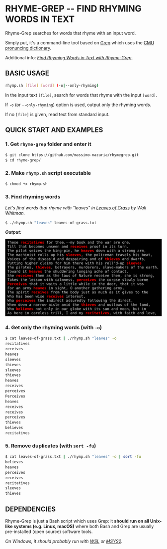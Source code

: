 # RHYME-GREP -- FIND RHYMING WORDS IN TEXT

Rhyme-Grep searches for words that rhyme with an input word.

Simply put, it's a command-line tool based on [Grep](https://www.gnu.org/software/grep) which uses the [CMU pronuncing dictionary](http://www.speech.cs.cmu.edu/cgi-bin/cmudict).

Additional info: _[Find Rhyming Words in Text with Rhyme-Grep](https://massimo-nazaria.github.io/rhyme-grep.html)_.

## BASIC USAGE

```sh
rhymp.sh [file] [word] (-o|--only-rhyming)
```

In the input text `[file]`, search for words that rhyme with the input `[word]`.

If `-o` (or `--only-rhyming`) option is used, output only the rhyming words.

If no `[file]` is given, read text from standard input.

## QUICK START AND EXAMPLES

### 1. Get `rhyme-grep` folder and enter it

```sh
$ git clone https://github.com/massimo-nazaria/rhymegrep.git
$ cd rhyme-grep/
```

### 2. Make `rhymp.sh` script executable

```sh
$ chmod +x rhymp.sh
```

### 3. Find rhyming words

_Let's find words that rhyme with "leaves" in [_Leaves of Grass_](https://gutenberg.org/ebooks/1322) by Walt Whitman._

```sh
$ ./rhymp.sh "leaves" leaves-of-grass.txt
```

_**Output:**_

![](demo.svg)

### 4. Get only the rhyming words (with `-o`)

```sh
$ cat leaves-of-grass.txt | ./rhymp.sh "leaves" -o
recitatives
receives
heaves
sleeves
thieves
sleeves
thieves
heaves
receives
perceives
Perceives
heaves
receives
receives
perceives
thieves
believes
recitatives
```

### 5. Remove duplicates (with `sort -fu`)

```sh
$ cat leaves-of-grass.txt | ./rhymp.sh "leaves" -o | sort -fu
believes
heaves
perceives
receives
recitatives
sleeves
thieves
```

## DEPENDENCIES

Rhyme-Grep is just a Bash script which uses Grep: it **should run on all Unix-like systems (e.g. Linux, macOS)** where both Bash and Grep are usually pre-installed (open source) software tools.

_On Windows, it should probably run with [WSL](https://en.wikipedia.org/wiki/Windows_Subsystem_for_Linux) or [MSYS2](https://www.msys2.org)._
